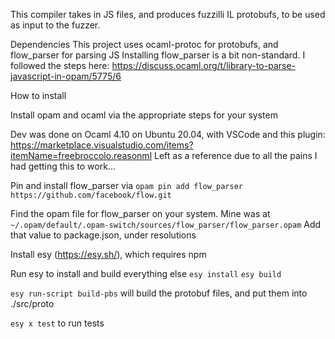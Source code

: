 This compiler takes in JS files, and produces fuzzilli IL protobufs, to be used as input to the fuzzer.

Dependencies
This project uses ocaml-protoc for protobufs, and flow_parser for parsing JS
Installing flow_parser is a bit non-standard. I followed the steps here: https://discuss.ocaml.org/t/library-to-parse-javascript-in-opam/5775/6

How to install

Install opam and ocaml via the appropriate steps for your system

Dev was done on Ocaml 4.10 on Ubuntu 20.04, with VSCode and this plugin: https://marketplace.visualstudio.com/items?itemName=freebroccolo.reasonml
    Left as a reference due to all the pains I had getting this to work...

Pin and install flow_parser via
    `opam pin add flow_parser https://github.com/facebook/flow.git`

Find the opam file for flow_parser on your system. Mine was at `~/.opam/default/.opam-switch/sources/flow_parser/flow_parser.opam`
    Add that value to package.json, under resolutions

Install esy (https://esy.sh/), which requires npm

Run esy to install and build everything else
    `esy install`
    `esy build`

`esy run-script build-pbs` will build the protobuf files, and put them into ./src/proto

`esy x test` to run tests
